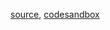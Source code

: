 [source](https://github.com/rrag/react-stockcharts/blob/master/docs/lib/charts/VolumeProfileBySessionChart.js), [codesandbox](https://codesandbox.io/s/github/rrag/react-stockcharts-examples2/tree/master/examples/VolumeProfileBySessionChart)
